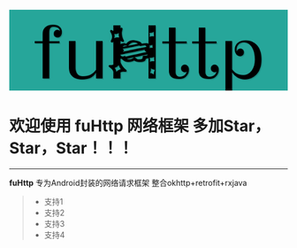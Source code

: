 
![cmd-markdown-logo](https://github.com/fulushan/fuHttp/blob/master/intro.png)


# 欢迎使用 fuHttp 网络框架 多加Star，Star，Star！！！

------

**fuHttp** 专为Android封装的网络请求框架 整合okhttp+retrofit+rxjava

> * 支持1
> * 支持2
> * 支持3
> * 支持4